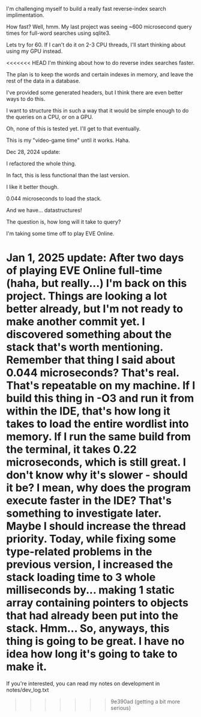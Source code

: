 I'm challenging myself to build a really fast reverse-index search implimentation.

How fast? Well, hmm. My last project was seeing ~600 microsecond query times for full-word searches using sqlite3.

Lets try for 60. If I can't do it on 2-3 CPU threads, I'll start thinking about using my GPU instead.

<<<<<<< HEAD
I'm thinking about how to do reverse index searches faster.

The plan is to keep the words and certain indexes in memory, and leave the rest of the data in a database.



I've provided some generated headers, but I think there are even better ways to do this.

I want to structure this in such a way that it would be simple enough to do the queries on a CPU, or on a GPU.



Oh, none of this is tested yet. I'll get to that eventually.

This is my "video-game time" until it works. Haha.




Dec 28, 2024 update:

I refactored the whole thing.

In fact, this is less functional than the last version.

I like it better though. 

0.044 microseconds to load the stack.

And we have... datastructures!

The question is, how long will it take to query?

I'm taking some time off to play EVE Online.


Jan 1, 2025 update:
After two days of playing EVE Online full-time (haha, but really...) I'm back on this project.
Things are looking a lot better already, but I'm not ready to make another commit yet.
I discovered something about the stack that's worth mentioning. 
  Remember that thing I said about 0.044 microseconds? That's real. That's repeatable on my machine.
  If I build this thing in -O3 and run it from within the IDE, that's how long it takes to load the entire wordlist into memory.
  If I run the same build from the terminal, it takes 0.22 microseconds, which is still great. I don't know why it's slower - should it be? I mean, why does the program execute faster in the IDE? That's something to investigate later. Maybe I should increase the thread priority.
Today, while fixing some type-related problems in the previous version, I increased the stack loading time to 3 whole milliseconds by... making 1 static array containing pointers to objects that had already been put into the stack.
Hmm...
So, anyways, this thing is going to be great. I have no idea how long it's going to take to make it.
=======
If you're interested, you can read my notes on development in notes/dev_log.txt
>>>>>>> 9e390ad (getting a bit more serious)
